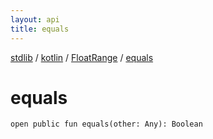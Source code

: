 ```yaml
---
layout: api
title: equals
---
```

[stdlib](../../index.md) / [kotlin](../index.md) / [FloatRange](index.md) / [equals](equals.md)

# equals

```
open public fun equals(other: Any): Boolean
```
